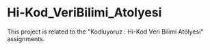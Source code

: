 # Hi-Kod_VeriBilimi_Atolyesi
This project is related to the "Kodluyoruz : Hi-Kod Veri Bilimi Atölyesi" assignments.

